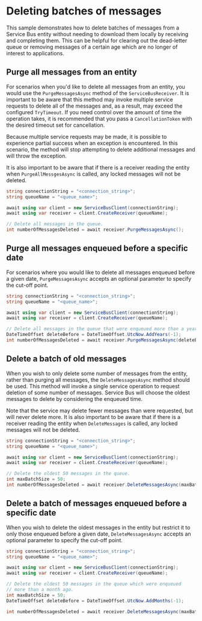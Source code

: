 # Deleting batches of messages

This sample demonstrates how to delete batches of messages from a Service Bus entity without needing to download them locally by receiving and completing them.  This can be helpful for clearing out the dead-letter queue or removing messages of a certain age which are no longer of interest to applications.

## Purge all messages from an entity

For scenarios when you'd like to delete all messages from an entity, you would use the `PurgeMessagesAsync` method of the `ServiceBusReceiver`.  It is important to be aware that this method may invoke multiple service requests to delete all of the messages and, as a result, may exceed the configured `TryTimeout`.   If you need control over the amount of time the operation takes, it is recommended that you pass a `CancellationToken` with the desired timeout set for cancellation.

Because multiple service requests may be made, it is possible to experience partial success when an exception is encountered.  In this scenario, the method will stop attempting to delete additional messages and will throw the exception.  

It is also important to be aware that if there is a receiver reading the entity when `PurgeAllMessgesAsync` is called, any locked messages will not be deleted.

```C# Snippet:ServiceBusPurgeMessages
string connectionString = "<connection_string>";
string queueName = "<queue_name>";

await using var client = new ServiceBusClient(connectionString);
await using var receiver = client.CreateReceiver(queueName);

// Delete all messages in the queue.
int numberOfMessagesDeleted = await receiver.PurgeMessagesAsync();
```

## Purge all messages enqueued before a specific date

For scenarios where you would like to delete all messages enqueued before a given date, `PurgeMessagesAsync` accepts an optional parameter to specify the cut-off point.

```C# Snippet:ServiceBusPurgeMessagesByDate
string connectionString = "<connection_string>";
string queueName = "<queue_name>";

await using var client = new ServiceBusClient(connectionString);
await using var receiver = client.CreateReceiver(queueName);

// Delete all messages in the queue that were enqueued more than a year ago.
DateTimeOffset deleteBefore = DateTimeOffset.UtcNow.AddYears(-1);
int numberOfMessagesDeleted = await receiver.PurgeMessagesAsync(deleteBefore);
```

## Delete a batch of old messages

When you wish to only delete some number of messages from the entity, rather than purging all messages, the `DeleteMessagesAsync` method should be used.  This method will invoke a single service operation to request deletion of some number of messages.  Service Bus will choose the oldest messages to delete by considering the enqueued time.  

Note that the service may delete fewer messages than were requested, but will never delete more. It is also important to be aware that if there is a receiver reading the entity when `DeleteMessages` is called, any locked messages will not be deleted.

```C# Snippet:ServiceBusDeleteMessages
string connectionString = "<connection_string>";
string queueName = "<queue_name>";

await using var client = new ServiceBusClient(connectionString);
await using var receiver = client.CreateReceiver(queueName);

// Delete the oldest 50 messages in the queue.
int maxBatchSize = 50;
int numberOfMessagesDeleted = await receiver.DeleteMessagesAsync(maxBatchSize);
```

## Delete a batch of messages enqueued before a specific date

When you wish to delete the oldest messages in the entity but restrict it to only those enqueued before a given date, `DeleteMessagesAsync` accepts an optional parameter to specify the cut-off point.

```C# Snippet:ServiceBusDeleteMessagesByDate
string connectionString = "<connection_string>";
string queueName = "<queue_name>";

await using var client = new ServiceBusClient(connectionString);
await using var receiver = client.CreateReceiver(queueName);

// Delete the oldest 50 messages in the queue which were enqueued
// more than a month ago.
int maxBatchSize = 50;
DateTimeOffset deleteBefore = DateTimeOffset.UtcNow.AddMonths(-1);

int numberOfMessagesDeleted = await receiver.DeleteMessagesAsync(maxBatchSize, deleteBefore);
```